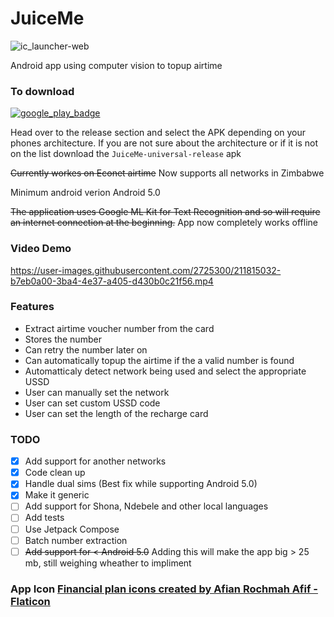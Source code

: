 # JuiceMe

![ic_launcher-web](https://user-images.githubusercontent.com/2725300/211160536-90f13e53-78e6-4245-9978-33f5313bb04c.png)

Android app using computer vision to topup airtime


### To download
[![google_play_badge](https://user-images.githubusercontent.com/2725300/226333269-5d452594-a3b0-4fe8-b305-cf75b6ed75ec.png)](https://play.google.com/store/apps/details?id=com.hmncube.juiceme)

Head over to the release section and select the APK depending on your phones architecture. 
If you are not sure about the architecture or if it is not on the list download the `JuiceMe-universal-release` apk

~~Currently workes on Econet airtime~~ Now supports all networks in Zimbabwe

Minimum android verion Android 5.0

~~The application uses Google ML Kit for Text Recognition and so will require an internet connection at the beginning.~~ App now completely works offline

### Video Demo


https://user-images.githubusercontent.com/2725300/211815032-b7eb0a00-3ba4-4e37-a405-d430b0c21f56.mp4


### Features
- Extract airtime voucher number from the card
- Stores the number
- Can retry the number later on 
- Can automatically topup the airtime if the a valid number is found
- Automatticaly detect network being used and select the appropriate USSD
- User can manually set the network
- User can set custom USSD code
- User can set the length of the recharge card

### TODO
- [X] Add support for another networks
- [X] Code clean up
- [X] Handle dual sims (Best fix while supporting Android 5.0)
- [X] Make it generic
- [ ] Add support for Shona, Ndebele and other local languages
- [ ] Add tests
- [ ] Use Jetpack Compose
- [ ] Batch number extraction
- [ ] ~~Add support for < Android 5.0~~ Adding this will make the app big > 25 mb, still weighing wheather to impliment

### App Icon <a href="https://www.flaticon.com/free-icons/financial-plan" title="financial plan icons">Financial plan icons created by Afian Rochmah Afif - Flaticon</a>
